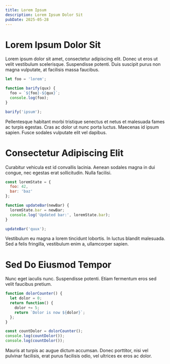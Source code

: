 ```yaml
---
title: Lorem Ipsum
description: Lorem Ipsum Dolor Sit
pubDate: 2025-05-28 
---
```


# Lorem Ipsum Dolor Sit

Lorem ipsum dolor sit amet, consectetur adipiscing elit. Donec ut eros ut velit vestibulum scelerisque. Suspendisse potenti. Duis suscipit purus non magna vulputate, at facilisis massa faucibus.

```js
let foo = 'lorem';

function barify(qux) {
  foo = `${foo}-${qux}`;
  console.log(foo);
}

barify('ipsum');
````

Pellentesque habitant morbi tristique senectus et netus et malesuada fames ac turpis egestas. Cras ac dolor ut nunc porta luctus. Maecenas id ipsum sapien. Fusce sodales vulputate elit vel dapibus.

# Consectetur Adipiscing Elit

Curabitur vehicula est id convallis lacinia. Aenean sodales magna in dui congue, nec egestas erat sollicitudin. Nulla facilisi.

```js
const loremState = {
  foo: 42,
  bar: 'baz'
};

function updateBar(newBar) {
  loremState.bar = newBar;
  console.log('Updated bar:', loremState.bar);
}

updateBar('quux');
```

Vestibulum eu magna a lorem tincidunt lobortis. In luctus blandit malesuada. Sed a felis fringilla, vestibulum enim a, ullamcorper sapien.

# Sed Do Eiusmod Tempor

Nunc eget iaculis nunc. Suspendisse potenti. Etiam fermentum eros sed velit faucibus pretium.

```js
function dolorCounter() {
  let dolor = 0;
  return function() {
    dolor += 5;
    return `Dolor is now ${dolor}`;
  };
}

const countDolor = dolorCounter();
console.log(countDolor());
console.log(countDolor());
```

Mauris at turpis ac augue dictum accumsan. Donec porttitor, nisi vel pulvinar facilisis, erat purus facilisis odio, vel ultrices ex eros ac dolor.
